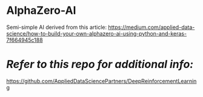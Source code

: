 ﻿# AlphaZero-AI
Semi-simple AI derived from this article:
https://medium.com/applied-data-science/how-to-build-your-own-alphazero-ai-using-python-and-keras-7f664945c188

# *Refer to this repo for additional info:*

https://github.com/AppliedDataSciencePartners/DeepReinforcementLearning
